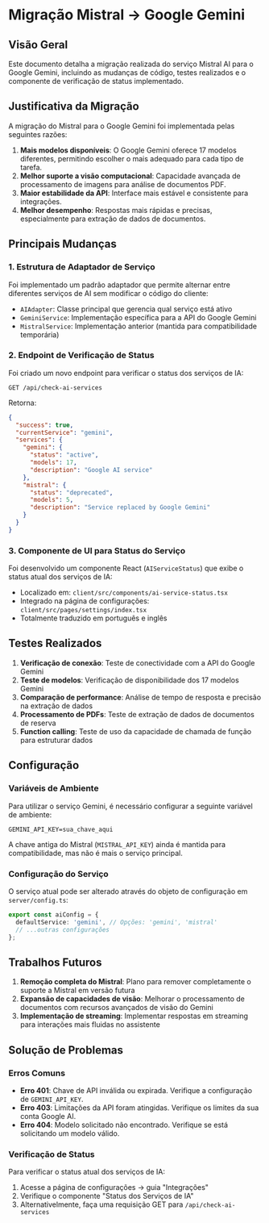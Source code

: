 # Migração Mistral → Google Gemini

## Visão Geral

Este documento detalha a migração realizada do serviço Mistral AI para o Google Gemini, incluindo as mudanças de código, testes realizados e o componente de verificação de status implementado.

## Justificativa da Migração

A migração do Mistral para o Google Gemini foi implementada pelas seguintes razões:

1. **Mais modelos disponíveis**: O Google Gemini oferece 17 modelos diferentes, permitindo escolher o mais adequado para cada tipo de tarefa.
2. **Melhor suporte a visão computacional**: Capacidade avançada de processamento de imagens para análise de documentos PDF.
3. **Maior estabilidade da API**: Interface mais estável e consistente para integrações.
4. **Melhor desempenho**: Respostas mais rápidas e precisas, especialmente para extração de dados de documentos.

## Principais Mudanças

### 1. Estrutura de Adaptador de Serviço

Foi implementado um padrão adaptador que permite alternar entre diferentes serviços de AI sem modificar o código do cliente:

- `AIAdapter`: Classe principal que gerencia qual serviço está ativo
- `GeminiService`: Implementação específica para a API do Google Gemini
- `MistralService`: Implementação anterior (mantida para compatibilidade temporária)

### 2. Endpoint de Verificação de Status

Foi criado um novo endpoint para verificar o status dos serviços de IA:

```
GET /api/check-ai-services
```

Retorna:
```json
{
  "success": true,
  "currentService": "gemini",
  "services": {
    "gemini": {
      "status": "active",
      "models": 17,
      "description": "Google AI service"
    },
    "mistral": {
      "status": "deprecated",
      "models": 5,
      "description": "Service replaced by Google Gemini"
    }
  }
}
```

### 3. Componente de UI para Status do Serviço

Foi desenvolvido um componente React (`AIServiceStatus`) que exibe o status atual dos serviços de IA:

- Localizado em: `client/src/components/ai-service-status.tsx`
- Integrado na página de configurações: `client/src/pages/settings/index.tsx`
- Totalmente traduzido em português e inglês

## Testes Realizados

1. **Verificação de conexão**: Teste de conectividade com a API do Google Gemini
2. **Teste de modelos**: Verificação de disponibilidade dos 17 modelos Gemini
3. **Comparação de performance**: Análise de tempo de resposta e precisão na extração de dados
4. **Processamento de PDFs**: Teste de extração de dados de documentos de reserva
5. **Function calling**: Teste de uso da capacidade de chamada de função para estruturar dados

## Configuração

### Variáveis de Ambiente

Para utilizar o serviço Gemini, é necessário configurar a seguinte variável de ambiente:

```
GEMINI_API_KEY=sua_chave_aqui
```

A chave antiga do Mistral (`MISTRAL_API_KEY`) ainda é mantida para compatibilidade, mas não é mais o serviço principal.

### Configuração do Serviço

O serviço atual pode ser alterado através do objeto de configuração em `server/config.ts`:

```typescript
export const aiConfig = {
  defaultService: 'gemini', // Opções: 'gemini', 'mistral'
  // ...outras configurações
};
```

## Trabalhos Futuros

1. **Remoção completa do Mistral**: Plano para remover completamente o suporte a Mistral em versão futura
2. **Expansão de capacidades de visão**: Melhorar o processamento de documentos com recursos avançados de visão do Gemini
3. **Implementação de streaming**: Implementar respostas em streaming para interações mais fluidas no assistente

## Solução de Problemas

### Erros Comuns

- **Erro 401**: Chave de API inválida ou expirada. Verifique a configuração de `GEMINI_API_KEY`.
- **Erro 403**: Limitações da API foram atingidas. Verifique os limites da sua conta Google AI.
- **Erro 404**: Modelo solicitado não encontrado. Verifique se está solicitando um modelo válido.

### Verificação de Status

Para verificar o status atual dos serviços de IA:

1. Acesse a página de configurações → guia "Integrações"
2. Verifique o componente "Status dos Serviços de IA"
3. Alternativelmente, faça uma requisição GET para `/api/check-ai-services`